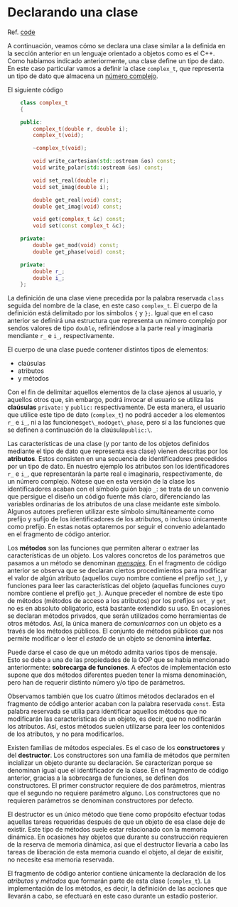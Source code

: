 # Declarando una clase

Ref. [code](code/code1.cpp)

A continuación, veamos cómo se declara una clase similar a la definida en la sección anterior en un lenguaje orientado a objetos como es el C++. Como habíamos indicado anteriormente, una clase define un tipo de dato. En este caso particular vamos a definir la clase `complex_t`, que representa un tipo de dato que almacena un [número complejo](https://es.wikipedia.org/wiki/Número_complejo).

El siguiente código 

```cpp
	class complex_t
	{

	public:
		complex_t(double r, double i);
		complex_t(void);

		~complex_t(void);

		void write_cartesian(std::ostream &os) const;
		void write_polar(std::ostream &os) const;

		void set_real(double r);
		void set_imag(double i);

		double get_real(void) const;
		double get_imag(void) const;

		void get(complex_t &c) const;
		void set(const complex_t &c);

	private:
		double get_mod(void) const;
		double get_phase(void) const;

	private:
		double r_;
		double i_;
	};
```

La definición de una clase viene precedida por la palabra reservada `class` seguida del nombre de la clase, en este caso `complex_t`. El cuerpo de la definición está delimitado por los símbolos `{` y `};`. Igual que en el caso anterior se definirá una estructura que representa un número complejo por sendos valores de tipo `double`, refiriéndose a la parte real y imaginaria mendiante `r_` e `i_`, respectivamente.

El cuerpo de una clase puede contener distintos tipos de elementos:

* claúsulas 
* atributos
* y métodos

Con el fin de delimitar aquellos elementos de la clase ajenos al usuario, y aquellos otros que, sin embargo, podrá invocar el usuario se utiliza las **claúsulas** `private:` y `public:` respectivamente. De esta manera, el usuario que utilice este tipo de dato \(`complex_t`\) no podrá acceder a los elementos `r_` e `i_`, ni a las funciones`get\_mod`o`get\_phase`, pero sí a las funciones que se definen a continuación de la claúsula`public:\`.

Las características de una clase \(y por tanto de los objetos definidos mediante el tipo de dato que representa esa clase\) vienen descritas por los **atributos**. Estos consisten en una secuencia de identificadores precedidos por un tipo de dato. En nuestro ejemplo los atributos son los identificadores `r_`  e `i_`, que representarán la parte real e imaginaria, respectivamente, de un número complejo. Nótese que en esta versión de la clase los identificadores acaban con el símbolo guión bajo `_`: se trata de un convenio que persigue el diseño un código fuente más claro, diferenciando las variables ordinarias de los atributos de una clase meidante este símbolo. Algunos autores prefieren utilizar este símbolo simultáneamente como prefijo y sufijo de los identificadores de los atributos, o incluso únicamente como prefijo. En estas notas optaremos por seguir el convenio adelantado en el fragmento de código anterior.

Los **métodos** son las funciones que permiten alterar o extraer las características de un objeto. Los valores concretos de los parámetros que pasamos a un método se denominan [_mensajes_](https://en.wikipedia.org/wiki/Message_passing). En el fragmento de código anterior se observa que se declaran ciertos procedimientos para modificar el valor de algún atributo \(aquellos cuyo nombre contiene el prefijo `set_`\), y funciones para leer las características del objeto \(aquellas funciones cuyo nombre contiene el prefijo `get_`\). Aunque preceder el nombre de este tipo de métodos \(métodos de acceso a los atributos\) por los prefijos `set_` y `get_` no es en absoluto obligatorio, está bastante extendido su uso. En ocasiones se declaran métodos privados, que serán utilizados como herramientas de otros métodos. Así, la única manera de _comunicarnos_ con un objeto es a través de los métodos públicos. El conjunto de métodos públicos que nos permite modificar o leer el _estado_ de un objeto se denomina **interfaz**.

Puede darse el caso de que un método admita varios tipos de mensaje. Esto se debe a una de las propiedades de la OOP que se había mencionado anteriormente: **sobrecarga de funciones**. A efectos de implementación esto supone que dos métodos diferentes pueden tener la misma denominación, pero han de requerir distinto número y/o tipo de parámetros.

Observamos también que los cuatro últimos métodos declarados en el fragmento de código anterior acaban con la palabra reservada `const`. Esta palabra reservada se utilia para identificar aquellos métodos que no modificarán las características de un objeto, es decir, que no nodificarán los atributos. Así, estos métodos suelen utilizarse para leer  los contenidos de los atributos, y no para modificarlos.

Existen familias de métodos especiales. Es el caso de los **constructores** y del **destructor**. Los constructores son una familia de métodos que permiten incializar un objeto durante su declaración. Se caracterizan porque se denominan igual que el identificador de la clase. En el fragmento de código anterior, gracias a la sobrecarga de funciones, se definen dos constructores. El primer constructor requiere de dos parámetros, mientras que el segundo no requiere parámetro alguno. Los constructores que no requieren parámetros se denominan constructores por defecto.

El destructor es un único método que tiene como propósito efectuar todas aquellas tareas requeridas después de que un objeto de esa clase deje de existir. Este tipo de métodos suele estar relacionado con la memoria dinámica. En ocasiones hay objetos que durante su construcción requieren de la reserva de memoria dinámica, así que el destructor llevaría a cabo las tareas de liberación de esta memoria cuando el objeto, al dejar de exisitir, no necesite esa memoria reservada.

El fragmento de código anterior contiene únicamente la declaración de los _atributos_ y _métodos_ que formarán parte de esta clase \(`complex_t`\). La implementación de los métodos, es decir, la definición de las acciones que llevarán a cabo, se efectuará en este caso durante un estadío posterior.




